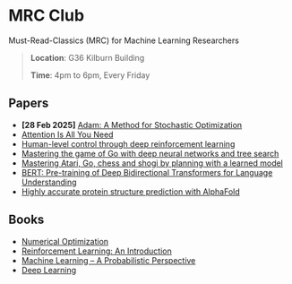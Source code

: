 # MRC Club
Must-Read-Classics (MRC) for Machine Learning Researchers

> **Location**: G36 Kilburn Building
> 
> **Time**: 4pm to 6pm, Every Friday

## Papers
* **[28 Feb 2025]** [Adam: A Method for Stochastic Optimization](https://arxiv.org/abs/1412.6980)
* [Attention Is All You Need](https://arxiv.org/abs/1706.03762)
* [Human-level control through deep reinforcement learning](https://www.nature.com/articles/nature14236)
* [Mastering the game of Go with deep neural networks and tree search](https://www.nature.com/articles/nature16961)
* [Mastering Atari, Go, chess and shogi by planning with a learned model](https://www.nature.com/articles/s41586-020-03051-4)
* [BERT: Pre-training of Deep Bidirectional Transformers for Language Understanding](https://arxiv.org/abs/1810.04805)
* [Highly accurate protein structure prediction with AlphaFold](https://www.nature.com/articles/s41586-021-03819-2)

## Books
* [Numerical Optimization](https://www.math.uci.edu/~qnie/Publications/NumericalOptimization.pdf)
* [Reinforcement Learning: An Introduction](https://web.stanford.edu/class/psych209/Readings/SuttonBartoIPRLBook2ndEd.pdf)
* [Machine Learning – A Probabilistic Perspective](https://github.com/kerasking/book-1/blob/master/ML%20Machine%20Learning-A%20Probabilistic%20Perspective.pdf)
* [Deep Learning](https://www.deeplearningbook.org/)